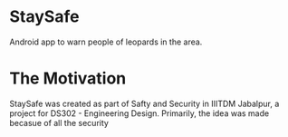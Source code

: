 # StaySafe
Android app to warn people of leopards in the area.

# The Motivation
StaySafe was created as part of Safty and Security in IIITDM Jabalpur, a project for DS302 - Engineering Design. Primarily, the idea was made becasue of all the security 
